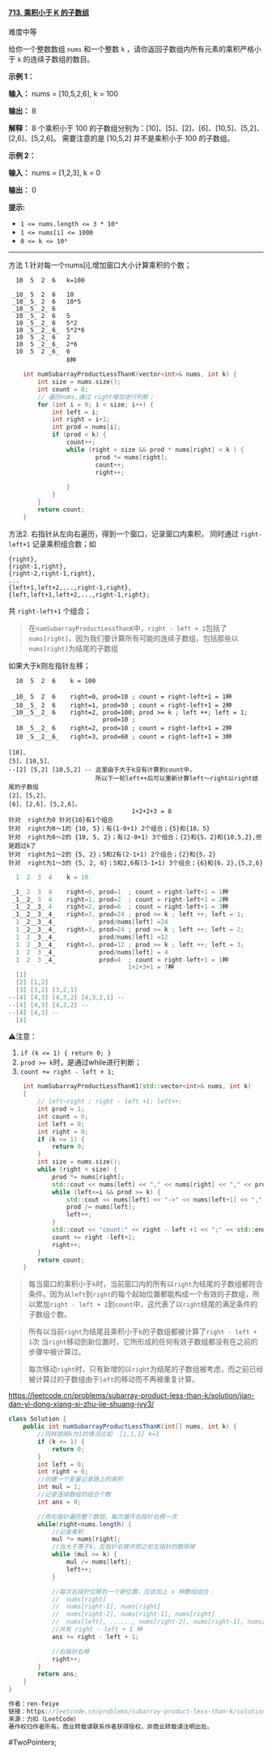 #### [713. 乘积小于 K 的子数组](https://leetcode.cn/problems/subarray-product-less-than-k/)

难度中等

给你一个整数数组 `nums` 和一个整数 `k` ，请你返回子数组内所有元素的乘积严格小于 `k` 的连续子数组的数目。

**示例 1：**

**输入：** nums = [10,5,2,6], k = 100

**输出：** 8

**解释：** 8 个乘积小于 100 的子数组分别为：[10]、[5]、[2]、[6]、[10,5]、[5,2]、[2,6]、[5,2,6]。
需要注意的是 [10,5,2] 并不是乘积小于 100 的子数组。

**示例 2：**

**输入：** nums = [1,2,3], k = 0

**输出：** 0

**提示:**

-   `1 <= nums.length <= 3 * 10⁴`
-   `1 <= nums[i] <= 1000`
-   `0 <= k <= 10⁶`

---- ----
方法 1.针对每一个nums[i],增加窗口大小计算乘积的个数；

```
  10  5  2  6   k=100

 _10_ 5  2  6   10
 _10__5_ 2  6   10*5
 _10__5__2_ 6
  10 _5_ 2  6   5
  10 _5__2_ 6   5*2
  10 _5__2__6_  5*2*6
  10  5 _2_ 6   2
  10  5 _2__6_  2*6
  10  5  2 _6_  6
                8种
```

```cpp
    int numSubarrayProductLessThanK(vector<int>& nums, int k) {
        int size = nums.size();
        int count = 0;
        // 遍历nums,通过 right增加进行判断；
        for (int i = 0; i < size; i++) {
            int left = i;
            int right = i+1;
            int prod = nums[i];
            if (prod < k) {
                count++;
                while (right < size && prod * nums[right] < k ) {
                        prod *= nums[right];
                        count++;
                        right++;

                }
            }
        }
        return count;
    }
```
方法2. 右指针从左向右遍历，得到一个窗口，记录窗口内乘积，
同时通过 `right-left+1` 记录乘积组合数；如

```
{right},
{right-1,right},
{right-2,right-1,right},
...
{left+1,left+2,...,right-1,right},
{left,left+1,left+2,...,right-1,right};
```
共 `right-left+1` 个组合；

> 在`numSubarrayProductLessThanK`中，`right - left + 1`包括了`nums[right]`，因为我们要计算所有可能的连续子数组，包括那些以`nums[right]`为结尾的子数组

如果大于k则左指针左移；
```shell
  10  5  2  6    k = 100

 _10_ 5  2  6    right=0, prod=10 ; count = right-left+1 = 1种
 _10__5_ 2  6    right=1, prod=50 ; count = right-left+1 = 2种
 _10__5__2_ 6    right=2, prod=100; prod >= k ; left ++; left = 1;
                          prod=10 ;
  10 _5__2_ 6    right=2, prod=10 ; count = right-left+1 = 2种
  10 _5__2__6_   right=3, prod=60 ; count = right-left+1 = 3种

[10]、
[5]、[10,5]、
--[2] [5,2] [10,5,2] -- 这里由于大于k没有计算到count中，
                        所以下一轮left++后可以重新计算left～right以right结尾的子数组
[2]、[5,2]、
[6]、[2,6]、[5,2,6]。
                                  1+2+2+3 = 8
针对  right为0 针对{10}有1个组合
针对  right为0～1的 {10, 5}；有(1-0+1) 2个组合；{5}和{10，5}
针对  right为0～2的 {10, 5, 2}；有(2-0+1) 3个组合；{2}和{5，2}和{10,5,2},但是超过k了
针对  right为1～2的 {5, 2}；5和2有(2-1+1) 2个组合；{2}和{5，2}
针对  right为1～3的 {5, 2, 6}；5和2,6有(3-1+1) 3个组合；{6}和{6，2},{5,2,6}
```

```cpp
  1  2  3  4    k = 10

 _1_ 2  3  4    right=0, prod=1  ; count = right-left+1 = 1种
 _1__2_ 3  4    right=1, prod=2  ; count = right-left+1 = 2种
 _1__2__3_ 4    right=2, prod=6  ; count = right-left+1 = 3种
 _1__2__3__4_   right=3, prod=24 ; prod >= k ; left ++; left = 1;
  1 _2__3__4_            prod/nums[left] =24
  1 _2__3__4_   right=3, prod=24 ; prod >= k ; left ++; left = 2;
  1  2 _3__4_            prod/nums[left] =12
  1  2 _3__4_   right=3, prod=12 ; prod >= k ; left ++; left = 3;
  1  2  3 _4_            prod/nums[left] = 4
  1  2  3 _4_            prod=4  ; count = right-left+1 = 1种
                                 1+2+3+1 = 7种
  [1]
  [2] [1,2]
  [3] [3,2] [3,2,1]
--[4] [4,3] [4,3,2] [4,3,2,1] --                                 
--[4] [4,3] [4,3,2] --
--[4] [4,3] --
  [4]
```

⚠️注意：
1. `if (k <= 1) { return 0; }`
2. `prod >= k`时，是通过while进行判断；
3. `count += right - left + 1;`

```cpp
    int numSubarrayProductLessThanK1(std::vector<int>& nums, int k)
    {
        // left~right ; right - left +1; left++;
        int prod = 1;
        int count = 0;
        int left = 0;
        int right = 0;
        if (k <= 1) {
            return 0;
        }
        int size = nums.size();
        while (right < size) {
            prod *= nums[right];
            std::cout << nums[left] << "," << nums[right] << "," << prod << " ";
            while (left<=i && prod >= k) {
                std::cout << nums[left] << "->" << nums[left+1] << "," << nums[right] << "," << prod <<"->" << prod/nums[left] << " ";
                prod /= nums[left];
                left++;
            }
            std::cout << "count:" << right - left +1 << ";" << std::endl;
            count += right -left+1;
            right++;
        }
        return count;
    }
```
> 每当窗口的乘积小于`k`时，当前窗口内的所有以`right`为结尾的子数组都符合条件。因为从`left`到`right`的每个起始位置都能构成一个有效的子数组，所以累加`right - left + 1`到`count`中，这代表了以`right`结尾的满足条件的子数组个数。

> 所有以当前`right`为结尾且乘积小于`k`的子数组都被计算了`right - left + 1`次
> 当`right`移动到新位置时，它所形成的任何有效子数组都没有在之前的步骤中被计算过。
> 
> 每次移动`right`时，只有新增的以`right`为结尾的子数组被考虑，而之前已经被计算过的子数组由于`left`的移动而不再被重复计算。

https://leetcode.cn/problems/subarray-product-less-than-k/solution/jian-dan-yi-dong-xiang-xi-zhu-jie-shuang-jvy3/
```java
class Solution {
    public int numSubarrayProductLessThanK(int[] nums, int k) {
        //同样排除k为1的情况比如  [1,1,1] k=1
        if (k <= 1) {
            return 0;
        }
        int left = 0;
        int right = 0;
        //创建一个变量记录路上的乘积
        int mul = 1;
        //记录连续数组的组合个数
        int ans = 0;

        //用右指针遍历整个数组，每次循环右指针右移一次
        while(right<nums.length) {
            //记录乘积
            mul *= nums[right];
            //当大于等于k，左指针右移并把之前左指针的数除掉
            while (mul >= k) {
                mul /= nums[left];
                left++;
            }

            //每次右指针位移到一个新位置，应该加上 x 种数组组合：
            //  nums[right]
            //  nums[right-1], nums[right]
            //  nums[right-2], nums[right-1], nums[right]
            //  nums[left], ......, nums[right-2], nums[right-1], nums[right]
            //共有 right - left + 1 种
            ans += right - left + 1;

            //右指针右移
            right++;
        }
        return ans;
    }
}

作者：ren-feiye
链接：https://leetcode.cn/problems/subarray-product-less-than-k/solution/jian-dan-yi-dong-xiang-xi-zhu-jie-shuang-jvy3/
来源：力扣（LeetCode）
著作权归作者所有。商业转载请联系作者获得授权，非商业转载请注明出处。
```
#TwoPointers;
